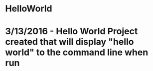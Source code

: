 # HelloWorld
# 3/13/2016 - Hello World Project created that will display "hello world" to the command line when run
